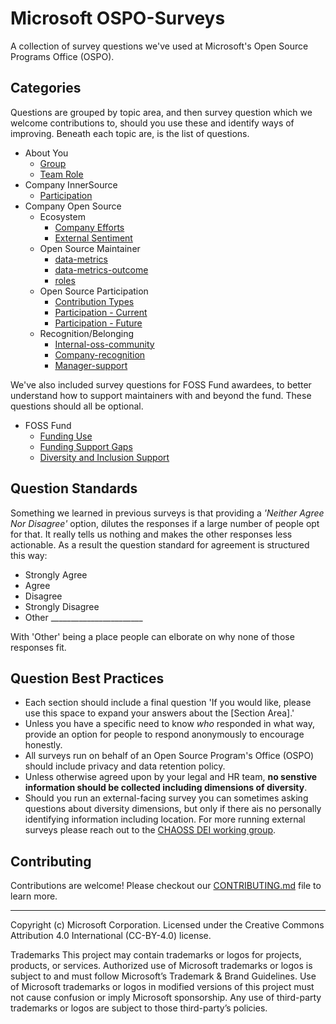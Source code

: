 # Microsoft OSPO-Surveys
A collection of survey questions we've used at Microsoft's Open Source Programs Office (OSPO).

## Categories
Questions are grouped by topic area, and then survey question which we welcome contributions to, should you use these and identify ways of improving.
Beneath each topic are, is the list of questions.  

- About You
  - [Group](about-you/group.md)
  - [Team Role](about-you/team-role.md)
- Company InnerSource
  - [Participation](company-innersource/participation/recent-activity.md)
- Company Open Source
  - Ecosystem
    - [Company Efforts](company-opensource/ecosystem/company-efforts.md)
    - [External Sentiment](company-opensource/ecosystem/external-sentiment.md)
  - Open Source Maintainer
    - [data-metrics](company-opensource/maintainer/data-metrics.md)
    - [data-metrics-outcome](company-opensource/maintainer/data-metrics-outcome.md)
    - [roles](company-opensource/maintainer/roles.md)
  - Open Source Participation
    - [Contribution Types](company-opensource/participation/contribution-types.md)
    - [Participation - Current](company-opensource/participation/recent-participation.md)
    - [Participation - Future](company-opensource/participation/participation-future.md)
  - Recognition/Belonging
    - [Internal-oss-community](company-opensource/recognition-belonging/community-belonging.md)
    - [Company-recognition](company-opensource/recognition-belonging/company-recognition.md)
    - [Manager-support](company-opensource/recognition-belonging/manager-support.md)
  
We've also included survey questions for FOSS Fund awardees, to better understand how to support maintainers with and beyond the fund.
These questions should all be optional.

- FOSS Fund
  - [Funding Use](foss-fund/award-usefulness.md)
  - [Funding Support Gaps](foss-fund/gaps.md)
  - [Diversity and Inclusion Support](foss-fund/inclusion.md)

## Question Standards

Something we learned in previous surveys is that providing a *'Neither Agree Nor Disagree'* option, dilutes the responses if a large number of people opt for that.   It really tells us nothing and makes the other responses less actionable. As a result the question standard for agreement is structured this way:
- Strongly Agree
- Agree
- Disagree
- Strongly Disagree
- Other _______________________

With 'Other' being a place people can elborate on why none of those responses fit.

## Question Best Practices

* Each section should include a final question 'If you would like, please use this space to expand your answers about the [Section Area].'
* Unless you have a specific need to know *who* responded in what way, provide an option for people to respond anonymously to encourage honestly.
* All surveys run on behalf of an Open Source Program's Office (OSPO) should include privacy and data retention policy.
* Unless otherwise agreed upon by your legal and HR team, **no senstive information should be collected including dimensions of diversity**. 
* Should you run an external-facing survey you can sometimes asking questions about diversity dimensions, but only if there ais no personally identifying information including location. For more running external surveys please reach out to the [CHAOSS DEI working group](https://github.com/chaoss/wg-dei).

## Contributing

Contributions are welcome!  Please checkout our [CONTRIBUTING.md](CONTRIBUTING.md) file to learn more.

---


Copyright (c) Microsoft Corporation.
Licensed under the Creative Commons Attribution 4.0 International (CC-BY-4.0) license.

Trademarks This project may contain trademarks or logos for projects, products, or services. Authorized use of Microsoft trademarks or logos is subject to and must follow Microsoft’s Trademark & Brand Guidelines. Use of Microsoft trademarks or logos in modified versions of this project must not cause confusion or imply Microsoft sponsorship. Any use of third-party trademarks or logos are subject to those third-party’s policies.
